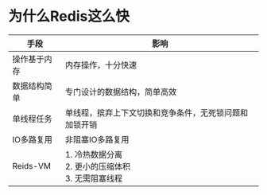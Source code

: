 # 为什么Redis这么快

| 手段         | 影响                                                        |
| ------------ | ----------------------------------------------------------- |
| 操作基于内存 | 内存操作，十分快速                                          |
| 数据结构简单 | 专门设计的数据结构，简单高效                                |
| 单线程任务   | 单线程，摈弃上下文切换和竞争条件，无死锁问题和加锁开销      |
| IO多路复用   | 非阻塞IO多路复用                                            |
| Reids-VM     | 1. 冷热数据分离<br />2. 更小的压缩体积<br />3. 无需阻塞线程 |

